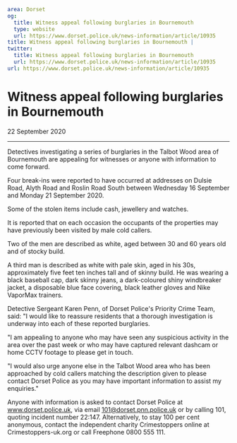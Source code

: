 ```yaml
area: Dorset
og:
  title: Witness appeal following burglaries in Bournemouth
  type: website
  url: https://www.dorset.police.uk/news-information/article/10935
title: Witness appeal following burglaries in Bournemouth |
twitter:
  title: Witness appeal following burglaries in Bournemouth
  url: https://www.dorset.police.uk/news-information/article/10935
url: https://www.dorset.police.uk/news-information/article/10935
```

# Witness appeal following burglaries in Bournemouth

22 September 2020

* * *

Detectives investigating a series of burglaries in the Talbot Wood area of Bournemouth are appealing for witnesses or anyone with information to come forward.

Four break-ins were reported to have occurred at addresses on Dulsie Road, Alyth Road and Roslin Road South between Wednesday 16 September and Monday 21 September 2020.

Some of the stolen items include cash, jewellery and watches.

It is reported that on each occasion the occupants of the properties may have previously been visited by male cold callers.

Two of the men are described as white, aged between 30 and 60 years old and of stocky build.

A third man is described as white with pale skin, aged in his 30s, approximately five feet ten inches tall and of skinny build. He was wearing a black baseball cap, dark skinny jeans, a dark-coloured shiny windbreaker jacket, a disposable blue face covering, black leather gloves and Nike VaporMax trainers.

Detective Sergeant Karen Penn, of Dorset Police's Priority Crime Team, said: "I would like to reassure residents that a thorough investigation is underway into each of these reported burglaries.

"I am appealing to anyone who may have seen any suspicious activity in the area over the past week or who may have captured relevant dashcam or home CCTV footage to please get in touch.

"I would also urge anyone else in the Talbot Wood area who has been approached by cold callers matching the description given to please contact Dorset Police as you may have important information to assist my enquiries."

Anyone with information is asked to contact Dorset Police at www.dorset.police.uk, via email 101@dorset.pnn.police.uk or by calling 101, quoting incident number 22:147. Alternatively, to stay 100 per cent anonymous, contact the independent charity Crimestoppers online at Crimestoppers-uk.org or call Freephone 0800 555 111.
